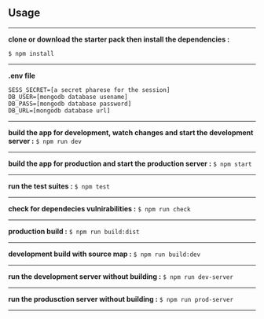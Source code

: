 Usage
-------------------------------------------
-------------------
**clone or download the starter pack then install the dependencies :**

`$ npm install`

-------------------------------------------
**.env file**
```
SESS_SECRET=[a secret pharese for the session]
DB_USER=[mongodb database usename] 
DB_PASS=[mongodb database password]
DB_URL=[mongodb database url]
```
--------------------------------------------------------
**build the app for development, watch changes and start the development server :**
`$ npm run dev`

--------------------------------------------------------

**build the app for production and start the production server :**
`$ npm start` 

--------------------------------------------------------

**run the test suites :**
`$ npm test`

--------------------------------------------------------

**check for dependecies vulnirabilities :**
`$ npm run check` 

--------------------------------------------------------

**production build :**
`$ npm run build:dist`

--------------------------------------------------------

**development build with source map :**
`$ npm run build:dev`  

--------------------------------------------------------

**run the development server without building :**
`$ npm run dev-server`

--------------------------------------------------------

**run the produsction server without building :**
`$ npm run prod-server`  

--------------------------------------------------------
 
